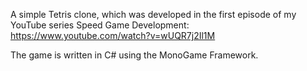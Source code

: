 A simple Tetris clone, which was developed in the first episode of my YouTube series Speed Game Development:
https://www.youtube.com/watch?v=wUQR7j2Il1M

The game is written in C# using the MonoGame Framework.